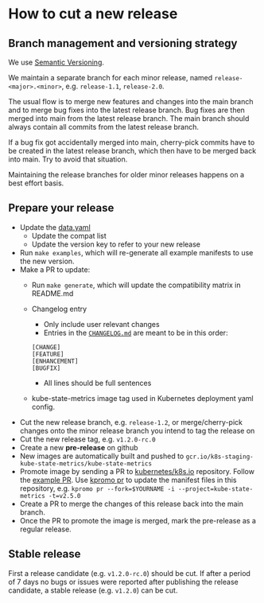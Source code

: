 # How to cut a new release

## Branch management and versioning strategy

We use [Semantic Versioning](http://semver.org/).

We maintain a separate branch for each minor release, named `release-<major>.<minor>`, e.g. `release-1.1`, `release-2.0`.

The usual flow is to merge new features and changes into the main branch and to merge bug fixes into the latest release branch. Bug fixes are then merged into main from the latest release branch. The main branch should always contain all commits from the latest release branch.

If a bug fix got accidentally merged into main, cherry-pick commits have to be created in the latest release branch, which then have to be merged back into main. Try to avoid that situation.

Maintaining the release branches for older minor releases happens on a best effort basis.

## Prepare your release

* Update the [data.yaml](data.yaml)
  * Update the compat list
  * Update the version key to refer to your new release
* Run `make examples`, which will re-generate all example manifests to use the new version.
* Make a PR to update:
  * Run `make generate`, which will update the compatibility matrix in README.md
  * Changelog entry
    * Only include user relevant changes
    * Entries in the [`CHANGELOG.md`](CHANGELOG.md) are meant to be in this order:

    ```
    [CHANGE]
    [FEATURE]
    [ENHANCEMENT]
    [BUGFIX]
    ```

    * All lines should be full sentences
  * kube-state-metrics image tag used in Kubernetes deployment yaml config.
* Cut the new release branch, e.g. `release-1.2`, or merge/cherry-pick changes onto the minor release branch you intend to tag the release on
* Cut the new release tag, e.g. `v1.2.0-rc.0`
* Create a new **pre-release** on github
* New images are automatically built and pushed to `gcr.io/k8s-staging-kube-state-metrics/kube-state-metrics`
* Promote image by sending a PR to [kubernetes/k8s.io](https://github.com/kubernetes/k8s.io) repository. Follow the [example PR](https://github.com/kubernetes/k8s.io/pull/3798). Use [kpromo pr](https://github.com/kubernetes-sigs/promo-tools/blob/main/docs/promotion-pull-requests.md) to update the manifest files in this repository, e.g. `kpromo pr --fork=$YOURNAME -i --project=kube-state-metrics -t=v2.5.0`
* Create a PR to merge the changes of this release back into the main branch.
* Once the PR to promote the image is merged, mark the pre-release as a regular release.

## Stable release

First a release candidate (e.g. `v1.2.0-rc.0`) should be cut. If after a period of 7 days no bugs or issues were reported after publishing the release candidate, a stable release (e.g. `v1.2.0`) can be cut.
